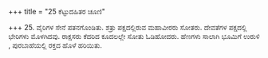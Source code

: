 +++
title = "25 ಕೆಟ್ಟುದಹಿತರ ಚೂಣಿ"

+++
25. ವೈರಿಗಳ ಸೇನೆ ಪತನಗೊಂಡಿತು.  ಶತ್ರು ಪಕ್ಷದಲ್ಲಿರುವ ಮಹಾವೀರರು  ಸೋತರು. ದೇವತೆಗಳ ಪಕ್ಷದಲ್ಲಿ ಭೇರಿಗಳು ಮೊಳಗಿದವು. ರಾಕ್ಷಸರು ಕೆದರಿದ ಕೂದಲಲ್ಲೇ ಸೋತು ಓಡಿಹೋದರು. ಹೆಣಗಳು ಸಾಲಾಗಿ ಭೂಮಿಗೆ ಉರುಳಿ , ಪುರಬಾಹೆಯಲ್ಲಿ ರಕ್ತದ ಹೊಳೆ ಹರಿಯಿತು.